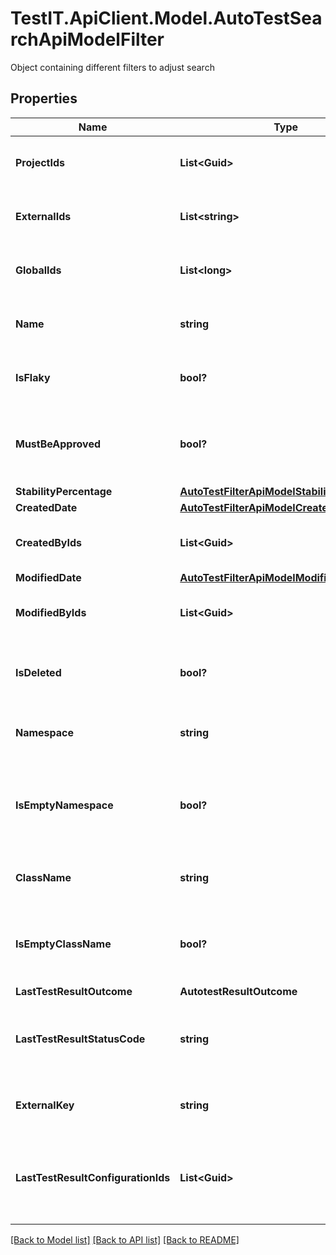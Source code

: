 # TestIT.ApiClient.Model.AutoTestSearchApiModelFilter
Object containing different filters to adjust search

## Properties

Name | Type | Description | Notes
------------ | ------------- | ------------- | -------------
**ProjectIds** | **List&lt;Guid&gt;** | Specifies an autotest projects IDs to search for | [optional] 
**ExternalIds** | **List&lt;string&gt;** | Specifies an autotest external IDs to search for | [optional] 
**GlobalIds** | **List&lt;long&gt;** | Specifies an autotest global IDs to search for | [optional] 
**Name** | **string** | Specifies an autotest name to search for | [optional] 
**IsFlaky** | **bool?** | Specifies an autotest flaky status to search for | [optional] 
**MustBeApproved** | **bool?** | Specifies an autotest unapproved changes status to search for | [optional] 
**StabilityPercentage** | [**AutoTestFilterApiModelStabilityPercentage**](AutoTestFilterApiModelStabilityPercentage.md) |  | [optional] 
**CreatedDate** | [**AutoTestFilterApiModelCreatedDate**](AutoTestFilterApiModelCreatedDate.md) |  | [optional] 
**CreatedByIds** | **List&lt;Guid&gt;** | Specifies an autotest creator IDs to search for | [optional] 
**ModifiedDate** | [**AutoTestFilterApiModelModifiedDate**](AutoTestFilterApiModelModifiedDate.md) |  | [optional] 
**ModifiedByIds** | **List&lt;Guid&gt;** | Specifies an autotest last editor IDs to search for | [optional] 
**IsDeleted** | **bool?** | Specifies an autotest deleted status to search for | [optional] 
**Namespace** | **string** | Specifies an autotest namespace to search for | [optional] 
**IsEmptyNamespace** | **bool?** | Specifies an autotest namespace name presence status to search for | [optional] 
**ClassName** | **string** | Specifies an autotest class name to search for | [optional] 
**IsEmptyClassName** | **bool?** | Specifies an autotest class name presence status to search for | [optional] 
**LastTestResultOutcome** | **AutotestResultOutcome** |  | [optional] 
**LastTestResultStatusCode** | **string** | Specifies an autotest status code of the last test result to search for | [optional] 
**ExternalKey** | **string** | Specifies an autotest external key to search for | [optional] 
**LastTestResultConfigurationIds** | **List&lt;Guid&gt;** | Specifies an autotest configuration IDs of the last test result to search for | [optional] 

[[Back to Model list]](../README.md#documentation-for-models) [[Back to API list]](../README.md#documentation-for-api-endpoints) [[Back to README]](../README.md)

